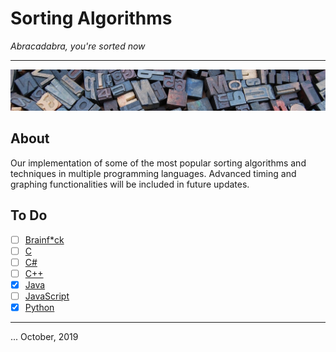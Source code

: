# Sorting Algorithms
_Abracadabra, you're sorted now_

---

![Banner](media/banner.jpg)

## About

Our implementation of some of the most popular sorting algorithms and techniques in multiple programming languages. Advanced timing and graphing functionalities will be included in future updates.

## To Do

- [ ] [Brainf*ck](Brainfuck/)
- [ ] [C](C/)
- [ ] [C#](Cs/)
- [ ] [C++](C++/)
- [x] [Java](Java/)
- [ ] [JavaScript](JavaScript/)
- [x] [Python](Python/)

---

... October, 2019